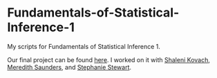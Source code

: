 # Fundamentals-of-Statistical-Inference-1
My scripts for Fundamentals of Statistical Inference 1.

Our final project can be found [here](https://github.com/JimmyJHickey/Sample-Distributions-Project). I worked on it with [Shaleni Kovach](https://github.com/Shaleni), [Meredith Saunders](https://github.com/mhsaunders), and [Stephanie Stewart](https://github.com/snstewart1994).
